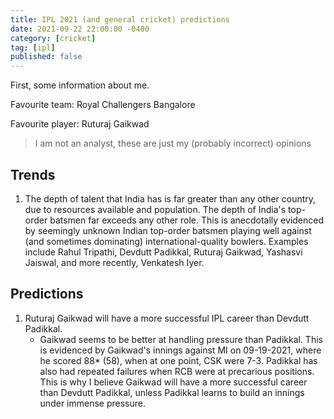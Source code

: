 ```yaml
---
title: IPL 2021 (and general cricket) predictions
date: 2021-09-22 22:00:00 -0400
category: [cricket]
tag: [ipl]
published: false
---
```


First, some information about me.

Favourite team: Royal Challengers Bangalore

Favourite player: Ruturaj Gaikwad

> I am not an analyst, these are just my (probably incorrect) opinions

## Trends

1. The depth of talent that India has is far greater than any other country, due to resources available and population. The depth of India's top-order batsmen far exceeds any other role. This is anecdotally evidenced by seemingly unknown Indian top-order batsmen playing well against (and sometimes dominating) international-quality bowlers. Examples include Rahul Tripathi, Devdutt Padikkal, Ruturaj Gaikwad, Yashasvi Jaiswal, and more recently, Venkatesh Iyer.


## Predictions

1. Ruturaj Gaikwad will have a more successful IPL career than Devdutt Padikkal.
    - Gaikwad seems to be better at handling pressure than Padikkal. This is evidenced by Gaikwad's innings against MI on 09-19-2021, where he scored 88* (58), when at one point, CSK were 7-3. Padikkal has also had repeated failures when RCB were at precarious positions. This is why I believe Gaikwad will have a more successful career than Devdutt Padikkal, unless Padikkal learns to build an innings under immense pressure. 
